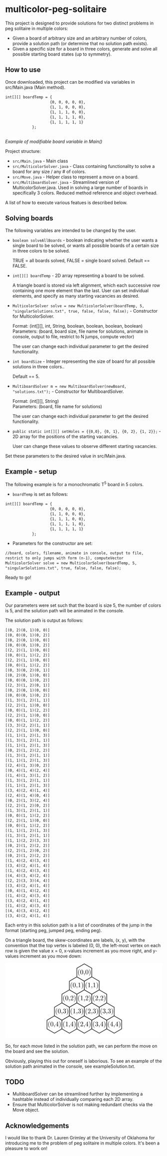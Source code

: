# multicolor-peg-solitaire

This project is designed to provide solutions for two distinct problems in peg solitaire in multiple colors:
* Given a board of arbitrary size and an arbitrary number of colors, provide a solution path (or determine that no solution path exists).
* Given a specific size for a board in three colors, generate and solve all possible starting board states (up to symmetry).

## How to use

Once downloaded, this project can be modified via variables in src/Main.java (Main method).
```
int[][] boardTemp = {
					{0, 0, 0, 0, 0},
					{1, 1, 0, 0, 0},
					{1, 1, 1, 0, 0},
					{1, 1, 1, 1, 0},
					{1, 1, 1, 1, 1}
			};
			
```
*Example of modifiable board variable in Main()*

Project structure:
* `src/Main.java` - Main class
* `src/MulticolorSolver.java` - Class containing functionality to solve a board for any size / any # of colors.
* `src/Move.java` - Helper class to represent a move on a board.
* `src/MultiboardSolver.java` - Streamlined version of MulticolorSolver.java. Used in solving a large number of boards in specifically 3 colors. Reduced method reference and object overhead.

A list of how to execute various featues is described below.


## Solving boards

The following variables are intended to be changed by the user.

* `boolean solveAllBoards` - boolean indicating whether the user wants a single board to be solved, or wants all possible boards of a certain size in three colors to be solved.

     TRUE = all boards solved, FALSE = single board solved. Default == FALSE.

* `int[][] boardTemp` - 2D array representing a board to be solved.

     A triangle board is stored via left alignment, which each successive row containing one more element than the last. User can set individual elements, and specify as many starting vacancies as desired.

* `MulticolorSolver solve = new MulticolorSolver(boardTemp, 5, "singularSolutions.txt", true, false, false, false);` - Constructor for MulticolorSolver.

     Format: (int[][], int, String, boolean, boolean, boolean, boolean) \
     Parameters: (board, board size, file name for solutions, animate in console, output to file, restrict to N jumps, compute vector)

     The user can change each individual parameter to get the desired functionality.

* `int boardSize` - Integer representing the size of board for all possible solutions in three colors..

     Default == 5.

* `MultiboardSolver m = new MultiboardSolver(newBoard, "solutions.txt");` - Constructor for MultiboardSolver.

     Format: (int[][], String) \
     Parameters: (board, file name for solutions)

     The user can change each individual parameter to get the desired functionality.

* `public static int[][] setHoles = {{0,0}, {0, 1}, {0, 2}, {1, 2}};` - 2D array for the positions of the starting vacancies.

     User can change these values to observe different starting vacancies.



Set these parameters to the desired value in src/Main.java.

## Example - setup

The following example is for a monochromatic T<sup>5</sup> board in 5 colors.

* `boardTemp` is set as follows:
```
int[][] boardTemp = {
					{0, 0, 0, 0, 0},
					{1, 1, 0, 0, 0},
					{1, 1, 1, 0, 0},
					{1, 1, 1, 1, 0},
					{1, 1, 1, 1, 1}
			};
```
* Parameters for the constructor are set:
```
//board, colors, filename, animate in console, output to file, restrict to only jumps with form (n-1), computeVector
MulticolorSolver solve = new MulticolorSolver(boardTemp, 5, "singularSolutions.txt", true, false, false, false);
```
Ready to go!

## Example - output

Our parameters were set such that the board is size 5, the number of colors is 5, and the solution path will be animated in the console.

The solution path is output as follows:
```
[(0, 2)(0, 1)(0, 0)]
[(0, 0)(0, 1)(0, 2)]
[(0, 2)(0, 1)(0, 0)]
[(0, 0)(0, 1)(0, 2)]
[(2, 2)(1, 1)(0, 0)]
[(0, 0)(1, 1)(2, 2)]
[(2, 2)(1, 1)(0, 0)]
[(0, 0)(1, 1)(2, 2)]
[(0, 3)(0, 2)(0, 1)]
[(0, 2)(0, 1)(0, 0)]
[(0, 0)(0, 1)(0, 2)]
[(2, 3)(1, 2)(0, 1)]
[(0, 2)(0, 1)(0, 0)]
[(0, 0)(0, 1)(0, 2)]
[(1, 3)(1, 2)(1, 1)]
[(2, 2)(1, 1)(0, 0)]
[(0, 0)(1, 1)(2, 2)]
[(2, 2)(1, 1)(0, 0)]
[(0, 0)(1, 1)(2, 2)]
[(3, 3)(2, 2)(1, 1)]
[(2, 2)(1, 1)(0, 0)]
[(1, 1)(1, 2)(1, 3)]
[(1, 3)(1, 2)(1, 1)]
[(1, 1)(1, 2)(1, 3)]
[(0, 2)(1, 2)(2, 2)]
[(1, 3)(1, 2)(1, 1)]
[(1, 1)(1, 2)(1, 3)]
[(2, 4)(1, 3)(0, 2)]
[(0, 4)(1, 4)(2, 4)]
[(1, 4)(1, 3)(1, 2)]
[(1, 3)(1, 2)(1, 1)]
[(1, 1)(1, 2)(1, 3)]
[(3, 4)(2, 4)(1, 4)]
[(2, 4)(1, 4)(0, 4)]
[(0, 2)(1, 3)(2, 4)]
[(2, 2)(1, 2)(0, 2)]
[(1, 3)(1, 2)(1, 1)]
[(0, 0)(1, 1)(2, 2)]
[(2, 2)(1, 1)(0, 0)]
[(0, 0)(1, 1)(2, 2)]
[(1, 1)(1, 2)(1, 3)]
[(1, 3)(1, 2)(1, 1)]
[(1, 1)(2, 2)(3, 3)]
[(0, 2)(1, 2)(2, 2)]
[(2, 2)(1, 2)(0, 2)]
[(0, 2)(1, 2)(2, 2)]
[(1, 4)(2, 4)(3, 4)]
[(3, 4)(2, 4)(1, 4)]
[(1, 4)(2, 4)(3, 4)]
[(4, 4)(3, 4)(2, 4)]
[(2, 2)(3, 3)(4, 4)]
[(3, 4)(2, 4)(1, 4)]
[(0, 4)(1, 4)(2, 4)]
[(1, 4)(2, 4)(3, 4)]
[(3, 4)(2, 4)(1, 4)]
[(1, 4)(2, 4)(3, 4)]
[(4, 4)(3, 4)(2, 4)]
[(3, 4)(2, 4)(1, 4)]
```
Each entry in this solution path is a list of coordinates of the jump in the format (starting peg, jumped peg, ending peg). 

On a triangle board, the skew-coordinates are labels, (x, y), with the convention that the top vertex is labeled (0, 0), the left-most vertex on each row is given the value x = 0, x-values increment as you move right, and y-values increment as you move down:

![Coordinate system](coordinateSystem.png)

So, for each move listed in the solution path, we can perform the move on the board and see the solution.

Obviously, playing this out for oneself is laborious. To see an example of the solution path animated in the console, see exampleSolution.txt.

## TODO

* MultiboardSolver can be streamlined further by implementing a hashtable instead of individually comparing each 2D array.
* Ensure that MulticolorSolver is not making redundant checks via the Move object.

## Acknowledgements

I would like to thank Dr. Lauren Grimley at the University of Oklahoma for introducing me to the problem of peg solitaire in multiple colors. It's been a pleasure to work on!